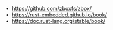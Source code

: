 - https://github.com/zboxfs/zbox/
- https://rust-embedded.github.io/book/
- https://doc.rust-lang.org/stable/book/
